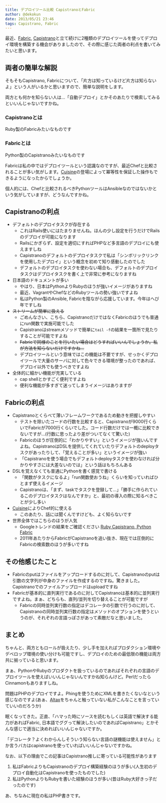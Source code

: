 ```yaml
---
title: デプロイツール比較 CapistranoとFabric
author: @dekokun
date: 2013/05/21 23:46
tags: Capistrano, Fabric
---
```


最近、[Fabric](http://docs.fabfile.org/en/1.6/), [Capistrano](https://github.com/capistrano/capistrano/wiki)と立て続けに2種類のデプロイツールを使ってデプロイ環境を構築する機会がありましたので、その際に感じた両者の利点を書いてみたいと思います。

## 両者の簡単な解説

そもそもCapistrano, Fabricについて、「片方は知っているけど片方は知らないよ」という人がいるかと思いますので、簡単な説明をします。

両方とも何かを知らない人は…「自動デプロイ」とかそのあたりで検索してみるといいんじゃないですかね。

### Capistranoとは

Ruby製のFabricみたいなものです

### Fabricとは

Python製のCapistranoみたいなものです

Fabricは私の中ではデプロイツールという認識なのですが、最近Chefと比較されることが多い気がします。[Cuisine](http://cuisine.readthedocs.org/en/latest/)の登場によって冪等性を保証した操作もできるようになったからでしょうか。

個人的には、Chefと比較されるべきPythonツールはAnsibleなのではないかという気がしていますが、どうなんですかね。

## Capistranoの利点

- デフォルトのデプロイタスクが存在する
    - これはRails使いにはたまりませんね。ほんの少し設定を行うだけでRailsのデプロイが可能になります
    - Railsにかぎらず、設定を適切にすればPHPなど多言語のデプロイにも使えますしね
    - Capistranoのデフォルトのデプロイタスクで私は「シンボリックリンクを使用したデプロイ」という概念を初めて知り感動したのでした
    - デフォルトのデプロイタスクを使わない場合も、デフォルトのデプロイタスクはデプロイタスクを書く上で非常に参考になりますね
- 日本語のドキュメントが多い
    - やはり、日本はPythonよりRubyのほうが強いイメージがありますね
    - 最近、VagrantやChefなどのRubyツールの勢い強いですよね
    - 私はPython製のAnsible, Fabricを陰ながら応援しています。今年はへび年ですしね
- <s>ストリームが簡単に扱える</s>
    - ごめんなさい、こちら、CapistranoだけではなくFabricのほうでも普通にrun関数で実施可能でした
    - Capistranoはstreamメソッドで簡単に`tail -f`の結果を一箇所で見たりすることが可能ですよね
    - <s>Fabricで同様のことを行いたい場合はどうすればいいんでしょうか。私が方法を知らないだけですかね…</s>
    - デプロイツールという意味ではこの機能は不要ですが、せっかくデプロイツールで大量のサーバに対して色々できる環境が整ったのであれば、デプロイ以外でも使うべきですよね
- 全体的に細かい機能が充実している
    - cap shellとかすごく便利ですよね
    - 便利な機能が多すぎて迷ってしまうイメージはありますが

## Fabricの利点

- Capistranoとくらべて薄いフレームワークであるため動きを把握しやすい
    - テストを除いたコードの行数を比較すると、Capistranoが9000行くらいでFabricが7000行くらいでした。コード行数だけでは一概に比較できないですが…(行数に思ったより差がついてなくて驚いた)
    - Fabricのほうが圧倒的に「わかりやすい」というイメージが強いんですよね。CapistranoはDSLを提供してくれていたりデフォルトのdeployタスクがあったりして、「覚えることが多い」というイメージが強い
    - 「Capistranoを使う場合でもデフォルトdeployタスクを使わなければ分かりやすさには大差ないのでは」という話はもちろんある
- DSLを覚えなくても普通にPythonを書く感覚で書ける
    - 「関数がタスクになるよ」「run関数使おうね」くらいを知っていればひとまず使えるイメージ
    - Capistranoは、「まず、taskでタスクを登録して…」「勝手に作られているこのデプロイタスクはなんですか」と、最初の導入の際に知るべきことが少し多い
- [Cuisine](http://cuisine.readthedocs.org/en/latest/)によりChef的に使える
    - このあたり、話には聞くんですけども、よく知らないです
- 世界全体ではこちらのほうが人気
    - Googleトレンドの結果をご確認ください [Ruby Capistrano, Python Fabric](http://www.google.co.jp/trends/explore?q=Ruby+capistrano#q=Ruby%20Capistrano%2C%20Python%20Fabric&cmpt=q)
    - 2011年あたりからFabricがCapistranoを追い抜き、現在では圧倒的にFabricの検索数のほうが多いですね

## その他感じたこと

- Fabricのputはファイルをアップロードするのに対して、Capistranoのputは引数の文字列が中身のファイルを作成するのですね。驚きました。Capistranoでのファイルアップロードはuploadですね
- Fabricが基本的に直列実行であるのに対してCapistranoは基本的に並列実行ですよね。まぁ、どちらも、直列/並列を切り替えることが可能ですが
    - Fabricの同時並列実行数の指定はデコレータの引数で行うのに対して、Capistranoの同時並列実行数の指定はメソッドのオプションを使うというのが、それぞれの言語っぽさがあって素敵だなと思いました。

## まとめ

ちゃんと、両方ともロールが扱えたり、少し手を加えればプロダクション環境やデベロップ環境の使い分けも可能ですし、デプロイのための最低限の機能は両方共に揃っていると思います。

まぁ、PythonやRubyのプロダクトを扱っているのであればそれぞれの言語のデプロイツールを使えばいいんじゃないんですかね知らんけど。PerlだったらCinnamonもありますしね。

問題はPHPのデプロイですよ。Phingを使うためにXMLを書きたくないなという感じなのですよ(あぁ、[Altax](http://kohkimakimoto.hatenablog.com/entry/2013/03/12/201330)をちゃんと触っていない私がこんなことを言っていていいのだろうか)

眠くなってきた。正直、「ハマった時にソースを読むもしくは英語で解決する能力があればFabric, 日本語でググって解決したいのであればCapistrano」とかそんな感じで適当に決めればいいんじゃないですか。

「デコレータ？よくわからんしそういう知らない言語の謎機能は使えません」とか言うバカはcapistranoを使っていればいいんじゃないですかね。

なお、以下の理由でこの記事はCapistrano推しに寄っている可能性があります

1. 私はFabricよりもCapistranoのデプロイ構築経験のほうが多い(人生初のデプロイ自動化はCapistranoを使ったものでした)
2. 私はPythonよりもRubyを書いた経験のほうが多い(昔はRuby大好きっ子だったのです)

あ、ちなみに現在の私はPHP書きです。


